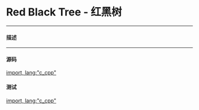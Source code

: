 <script type="text/javascript" src="https://cdnjs.cloudflare.com/ajax/libs/mathjax/2.7.1/MathJax.js?config=TeX-AMS-MML_HTMLorMML"/></script>
<script> gitbook.events.bind("page.change", function() { MathJax.Hub.Queue(["Typeset",MathJax.Hub]); } </script>

# Red Black Tree - 红黑树

--------

#### 描述

--------

#### 源码

[import, lang:"c_cpp"](../../../src/DataStructure/RedBlackTree.h)

#### 测试

[import, lang:"c_cpp"](../../../src/DataStructure/RedBlackTree.cpp)
